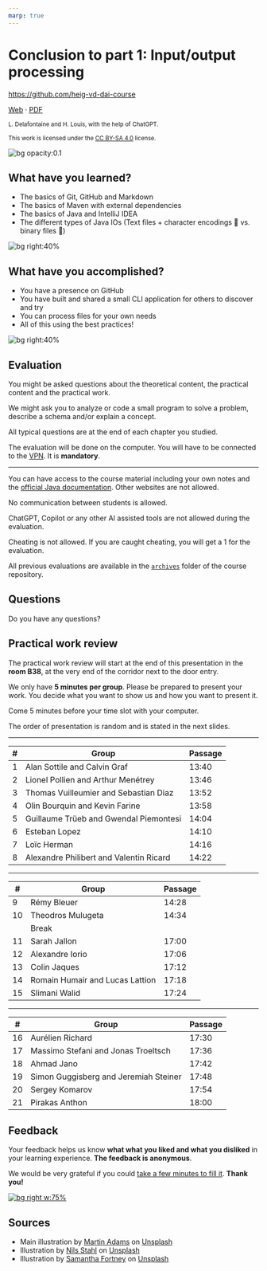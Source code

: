 ```yaml
---
marp: true
---
```


<!--
theme: gaia
size: 16:9
paginate: true
author: L. Delafontaine and H. Louis, with the help of ChatGPT
title: 'HEIG-VD DAI Course - Conclusion to part 1: Input/output processing'
description: 'Conclusion to part 1: Input/output processing for the DAI course at HEIG-VD, Switzerland'
url: https://heig-vd-dai-course.github.io/heig-vd-dai-course/07-conclusion-to-part-1/
footer: '**HEIG-VD** - DAI Course 2023-2024 - CC BY-SA 4.0'
style: |
    :root {
        --color-background: #fff;
        --color-foreground: #333;
        --color-highlight: #f96;
        --color-dimmed: #888;
        --color-headings: #7d8ca3;
    }
    blockquote {
        font-style: italic;
    }
    table {
        width: 100%;
    }
    th:first-child {
        width: 15%;
    }
    h1, h2, h3, h4, h5, h6 {
        color: var(--color-headings);
    }
    h2, h3, h4, h5, h6 {
        font-size: 1.5rem;
    }
    h1 a:link, h2 a:link, h3 a:link, h4 a:link, h5 a:link, h6 a:link {
        text-decoration: none;
    }
    section:not([class=lead]) > p, blockquote {
        text-align: justify;
    }
headingDivider: 4
-->

[web]:
  https://heig-vd-dai-course.github.io/heig-vd-dai-course/07-conclusion-to-part-1/
[pdf]:
  https://heig-vd-dai-course.github.io/heig-vd-dai-course/07-conclusion-to-part-1/07-conclusion-to-part-1-presentation.pdf
[license]:
  https://github.com/heig-vd-dai-course/heig-vd-dai-course/blob/main/LICENSE.md
[feedback]:
  https://quickchart.io/qr?format=png&ecLevel=Q&size=400&margin=1&text=https://framaforms.org/dai-2023-2024-feedback-1-1695300279
[illustration]:
  https://images.unsplash.com/photo-1539186607619-df476afe6ff1?fit=crop&h=720

# Conclusion to part 1: Input/output processing

<!--
_class: lead
_paginate: false
-->

<https://github.com/heig-vd-dai-course>

[Web][web] · [PDF][pdf]

<small>L. Delafontaine and H. Louis, with the help of ChatGPT.</small>

<small>This work is licensed under the [CC BY-SA 4.0][license] license.</small>

![bg opacity:0.1][illustration]

## What have you learned?

- The basics of Git, GitHub and Markdown
- The basics of Maven with external dependencies
- The basics of Java and IntelliJ IDEA
- The different types of Java IOs (Text files + character encodings 🎉 vs.
  binary files 🤖)

![bg right:40%](https://images.unsplash.com/photo-1549228581-cdbdb7430548?fit=crop&h=720)

## What have you accomplished?

- You have a presence on GitHub
- You have built and shared a small CLI application for others to discover and
  try
- You can process files for your own needs
- All of this using the best practices!

![bg right:40%](https://images.unsplash.com/photo-1608613304810-2d4dd52511a2?fit=crop&h=720)

## Evaluation

You might be asked questions about the theoretical content, the practical
content and the practical work.

We might ask you to analyze or code a small program to solve a problem, describe
a schema and/or explain a concept.

All typical questions are at the end of each chapter you studied.

The evaluation will be done on the computer. You will have to be connected to
the
[VPN](https://intranet.heig-vd.ch/services/informatique/poste-de-travail/reseau/vpn/Pages/vpn.aspx).
It is **mandatory**.

---

You can have access to the course material including your own notes and the
[official Java documentation](https://docs.oracle.com/en/java/javase/17/docs/api/).
Other websites are not allowed.

No communication between students is allowed.

ChatGPT, Copilot or any other AI assisted tools are not allowed during the
evaluation.

Cheating is not allowed. If you are caught cheating, you will get a 1 for the
evaluation.

All previous evaluations are available in the
[`archives`](https://github.com/heig-vd-dai-course/heig-vd-dai-course/tree/main/00-evaluation-and-exam-archives)
folder of the course repository.

## Questions

<!-- _class: lead -->

Do you have any questions?

## Practical work review

The practical work review will start at the end of this presentation in the
**room B38**, at the very end of the corridor next to the door entry.

We only have **5 minutes per group**. Please be prepared to present your work.
You decide what you want to show us and how you want to present it.

Come 5 minutes before your time slot with your computer.

The order of presentation is random and is stated in the next slides.

---

| #   | Group                                   | Passage |
| --- | --------------------------------------- | ------- |
| 1   | Alan Sottile and Calvin Graf            | 13:40   |
| 2   | Lionel Pollien and Arthur Menétrey      | 13:46   |
| 3   | Thomas Vuilleumier and Sebastian Diaz   | 13:52   |
| 4   | Olin Bourquin and Kevin Farine          | 13:58   |
| 5   | Guillaume Trüeb and Gwendal Piemontesi  | 14:04   |
| 6   | Esteban Lopez                           | 14:10   |
| 7   | Loïc Herman                             | 14:16   |
| 8   | Alexandre Philibert and Valentin Ricard | 14:22   |

---

| #   | Group                           | Passage |
| --- | ------------------------------- | ------- |
| 9   | Rémy Bleuer                     | 14:28   |
| 10  | Theodros Mulugeta               | 14:34   |
|     | Break                           |         |
| 11  | Sarah Jallon                    | 17:00   |
| 12  | Alexandre Iorio                 | 17:06   |
| 13  | Colin Jaques                    | 17:12   |
| 14  | Romain Humair and Lucas Lattion | 17:18   |
| 15  | Slimani Walid                   | 17:24   |

---

| #   | Group                                 | Passage |
| --- | ------------------------------------- | ------- |
| 16  | Aurélien Richard                      | 17:30   |
| 17  | Massimo Stefani and Jonas Troeltsch   | 17:36   |
| 18  | Ahmad Jano                            | 17:42   |
| 19  | Simon Guggisberg and Jeremiah Steiner | 17:48   |
| 20  | Sergey Komarov                        | 17:54   |
| 21  | Pirakas Anthon                        | 18:00   |

## Feedback

Your feedback helps us know **what what you liked and what you disliked** in
your learning experience. **The feedback is anonymous**.

We would be very grateful if you could [take a few minutes to fill
it][feedback]. **Thank you!**

[![bg right w:75%][feedback]][feedback]

## Sources

- Main illustration by [Martin Adams](https://unsplash.com/@martinadams) on
  [Unsplash](https://unsplash.com/photos/a_PDPUPuNZ8)
- Illustration by [Nils Stahl](https://unsplash.com/@nilsjakob) on
  [Unsplash](https://unsplash.com/photos/neUbjUnjXNk)
- Illustration by [Samantha Fortney](https://unsplash.com/@goldencoastgrams) on
  [Unsplash](https://unsplash.com/photos/OGDyzpsTjyA)
